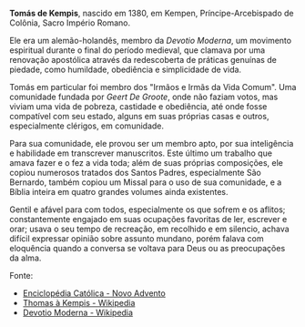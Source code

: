 **Tomás de Kempis**, nascido em 1380, em Kempen, Príncipe-Arcebispado de Colônia, Sacro Império Romano.

Ele era um alemão-holandês, membro da *Devotio Moderna*, um movimento espiritual durante o final do período medieval, que clamava por uma renovação apostólica através da redescoberta de práticas genuínas de piedade, como humildade, obediência e simplicidade de vida.

Tomás em particular foi membro dos "Irmãos e Irmãs da Vida Comum". Uma comunidade fundada por *Geert De Groote*, onde não faziam votos, mas viviam uma vida de pobreza, castidade e obediência, até onde fosse compatível com seu estado, alguns em suas próprias casas e outros, especialmente clérigos, em comunidade.

Para sua comunidade, ele provou ser um membro apto, por sua inteligência e habilidade em transcrever manuscritos. Este último um trabalho que amava fazer e o fez a vida toda; além de suas próprias composições, ele copiou numerosos tratados dos Santos Padres, especialmente São Bernardo, também copiou um Missal para o uso de sua comunidade, e a Bíblia inteira em quatro grandes volumes ainda existentes.

Gentil e afável para com todos, especialmente os que sofrem e os aflitos; constantemente engajado em suas ocupações favoritas de ler, escrever e orar; usava o seu tempo de recreação, em recolhido e em silencio, achava difícil expressar opinião sobre assunto mundano, porém falava com eloquência quando a conversa se voltava para Deus ou as preocupações da alma. 

Fonte:
- [Enciclopédia Católica - Novo Advento](https://www.newadvent.org/cathen/14661a.htm)
- [Thomas à Kempis - Wikipedia](https://en.wikipedia.org/wiki/Thomas_%C3%A0_Kempis)
- [Devotio Moderna - Wikipedia](https://en.wikipedia.org/wiki/Devotio_Moderna)